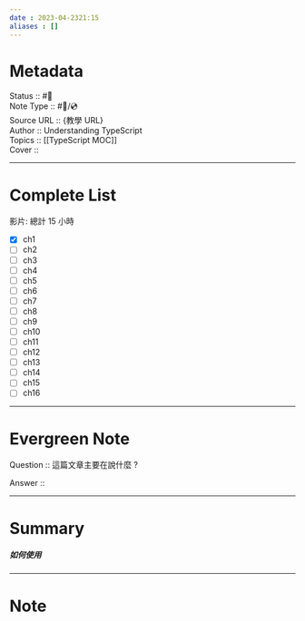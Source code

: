 ```yaml
---
date : 2023-04-2321:15
aliases : []
---
```

# Metadata
Status :: #🌱 <br>
Note Type :: #📨/💿 <br>
Source URL :: {教學 URL} <br>
Author :: Understanding TypeScript <br>
Topics :: [[TypeScript MOC]] <br>
Cover ::

---
# Complete List
影片: 總計 15 小時
- [x] ch1
- [ ] ch2
- [ ] ch3
- [ ] ch4
- [ ] ch5
- [ ] ch6
- [ ] ch7
- [ ] ch8
- [ ] ch9
- [ ] ch10
- [ ] ch11
- [ ] ch12
- [ ] ch13
- [ ] ch14
- [ ] ch15
- [ ] ch16

---
# Evergreen Note

Question :: 這篇文章主要在說什麼 ?

Answer ::

---

# Summary 
##### 如何使用
---

# Note